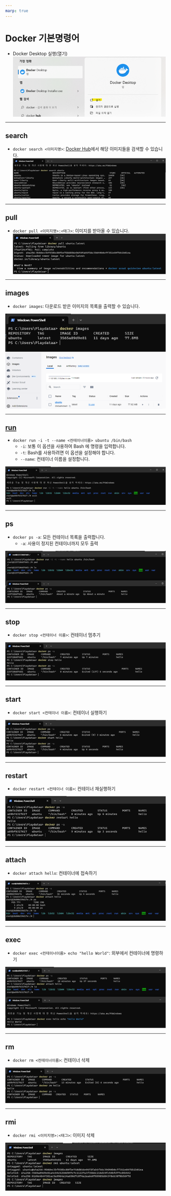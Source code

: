 ```yaml
---
marp: true
---
```

# Docker 기본명령어 
- Docker Desktop 실행(열기)
![Alt text](./img/basic/image-1.png)

---
## search
- `docker search <이미지명>`: [Docker Hub](https://hub.docker.com/)에서 해당 이미지들을 검색할 수 있습니다.
![Alt text](./img/basic/image-2.png)

---
## pull
- `docker pull <이미지명>:<태그>`: 이미지를 받아올 수 있습니다.
![Alt text](./img/basic/image-4.png)

---
## images
- `docker images`: 다운로드 받은 이미지의 목록을 출력할 수 있습니다.

![Alt text](./img/basic/image-5.png)
![Alt text](./img/basic/image-11.png)

---
## [run](https://wooono.tistory.com/348)
- `docker run -i -t --name <컨테이너이름> ubuntu /bin/bash`
  - `-i`: 보통 이 옵션을 사용하여 Bash 에 명령을 입력합니다.
  - `-t`: Bash를 사용하려면 이 옵션을 설정해야 합니다.
  - `--name`: 컨테이너 이름을 설정합니다.

![Alt text](./img/basic/image-13.png)

---
## ps
- `docker ps -a`: 모든 컨테이너 목록을 출력합니다.
  -  `-a`: 사용이 정지된 컨테이너까지 모두 출력 

![Alt text](./img/basic/image-8.png)

---
## stop
- `docker stop <컨테이너 이름>`: 컨테이너 멈추기 

![Alt text](./img/basic/image-12.png)

---
## start
- `docker start <컨테이너 이름>`: 컨테이너 실행하기 

![Alt text](./img/basic/image-14.png)

---
## restart
- `docker restart <컨테이너 이름>`: 컨테이너 재실행하기 

![Alt text](./img/basic/image-16.png)


---
## attach
- `docker attach hello`: 컨테이너에 접속하기 

![Alt text](./img/basic/image-20.png)

---
## exec 
- `docker exec <컨테이너이름> echo "hello World"`: 외부에서 컨테이너에 명령하기 

![Alt text](./img/basic/image-17.png)

---
## rm
- `docker rm <컨테이너이름>`: 컨테이너 삭제  

![Alt text](./img/basic/image-18.png)

---
## rmi
- `docker rmi <이미지명>:<태그>`: 이미지 삭제 

![Alt text](./img/basic/image-19.png)
